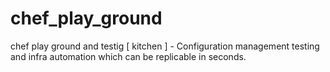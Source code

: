# chef_play_ground
chef play ground and testig [ kitchen ] - Configuration management testing and infra automation which can be replicable in seconds.
